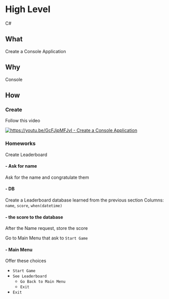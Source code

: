# High Level

C#

## What

Create a Console Application

## Why

Console

## How

### Create

Follow this video

[
![https://youtu.be/GcFJjpMFJvI - Create a Console Application
](https://img.youtube.com/vi/GcFJjpMFJvI/maxresdefault.jpg)
](https://youtu.be/GcFJjpMFJvI)



### Homeworks

Create Leaderboard

#### - Ask for name

Ask for the name and congratulate them

#### - DB

Create a Leaderboard database learned from the previous section
Columns: `name`, `score`, `when(datetime)`


#### - the score to the database

After the Name request, store the score

Go to Main Menu that ask to `Start Game`

#### - Main Menu

Offer these choices
- `Start Game`
- `See Leaderboard`
  - `Go Back to Main Menu`
  - `Exit`
- `Exit`


